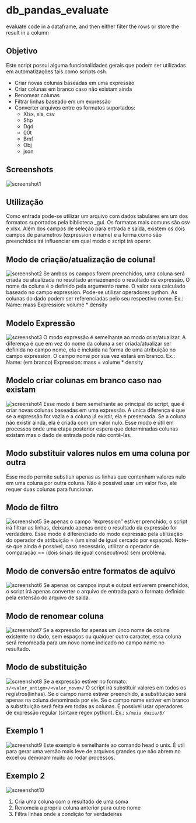 # db_pandas_evaluate
evaluate code in a dataframe, and then either filter the rows or store the result in a column
## Objetivo
Este script possui alguma funcionalidades gerais que podem ser utilizadas em automatizações tais como scripts csh.
 - Criar novas colunas baseadas em uma expressão
 - Criar colunas em branco caso não existam ainda
 - Renomear colunas
 - Filtrar linhas baseado em um expressão
 - Converter arquivos entre os formatos suportados:
   * Xlsx, xls, csv
   * Shp
   * Dgd
   * 00t
   * Bmf
   * Obj
   * json
  
## Screenshots
![screenshot1](./assets/screenshot1.png?raw=true)
## Utilização
Como entrada pode-se utilizar um arquivo com dados tabulares em um dos formatos suportados pela biblioteca _gui. Os formatos mais comuns são csv e xlsx.
Além dos campos de seleção para entrada e saída, existem os dois campos de parametros (expression e name) e a forma como são preenchidos irá influenciar em qual modo o script irá operar.
## Modo de criação/atualização de coluna!
![screenshot2](./assets/screenshot2.png?raw=true)
Se ambos os campos forem preenchidos, uma coluna será criada ou atualizada no resultado armazenando o resultado da expressão.
O nome da coluna é o definido pela argumento name. O valor sera calculado baseado no campo expression. Pode-se utilizar operadores python. As colunas do dado podem ser referenciadas pelo seu respectivo nome. Ex.:
Name: mass
Expression: volume * density
## Modelo Expressão
![screenshot3](./assets/screenshot3.png?raw=true)
O modo expressão é semelhante ao modo criar/atualizar. A diferença é que em vez do nome da coluna a ser criada/atualizar ser definida no campo nome, ela é incluída na forma de uma atribuição no campo expression. O campo nome por sua vez estará em branco. Ex.:
Name: (em branco)
Expression: mass = volume *  density
## Modelo criar colunas em branco caso nao existam
![screenshot4](./assets/screenshot4.png?raw=true)
Esse modo é bem semelhante ao principal do script, que é criar novas colunas baseadas em uma expressão. A unica diferença é que se a expressão for vazia e a coluna já existir, ela é preservada. Se a coluna não existir ainda, ela é criada com um valor nulo.
Esse modo é útil em processos onde uma etapa posterior espera que determinadas colunas existam mas o dado de entrada pode não contê-las.
## Modo substituir valores nulos em uma coluna por outra
Esse modo permite substiuir apenas as linhas que contenham valores nulo em uma coluna por outra coluna. Não é possível usar um valor fixo, ele requer duas colunas para funcionar.
## Modo de filtro
![screenshot5](./assets/screenshot5.png?raw=true)
Se apenas o campo “expression” estiver prenchido, o script irá filtrar as linhas, deixando apenas onde o resultado da expressão for verdadeiro.
Esse modo é diferenciado do modo expressão pela utilização do operador de atribuição = (um sinal de igual cercado por espaços). 
Note-se que ainda é possível, caso necessário, utilizar o operador de comparação == (dois sinais de igual consecutivos) sem problema.
## Modo de conversão entre formatos de aquivo
![screenshot6](./assets/screenshot6.png?raw=true)
Se apenas os campos input e output estiverem preenchidos, o script irá apenas converter o arquivo de entrada para o formato definido pela extensão do arquivo de saída.
## Modo de renomear coluna
![screenshot7](./assets/screenshot7.png?raw=true)
Se a expressão for apenas um únco nome de coluna existente no dado, sem espaços ou qualquer outro caracter, essa coluna será renomeada para um novo nome indicado no campo name no resultado.
## Modo de substituição
![screenshot8](./assets/screenshot8.png?raw=true)
Se a expressão estiver no formato:
`s/<valor_antigo>/<valor_novo>/`
O script irá substituir valores em todos os registros(linhas). Se o campo name estiver preenchido, a substituição será apenas na coluna denominada por ele. Se o campo name estiver em branco a substituição será feita em todas as colunas. É possivel usar operadores de expressão regular (sintaxe regex python).
Ex.:
`s/meia duzia/6/`
## Exemplo 1
![screenshot9](./assets/screenshot9.png?raw=true)
Este exemplo é semelhante ao comando head o unix.
É util para gerar uma versão mais leve de arquivos grandes que não abrem no excel ou demoram muito ao rodar processos.
## Exemplo 2
![screenshot10](./assets/screenshot10.png?raw=true)
 1. Cria uma coluna com o resultado de uma soma
 2. Renomeia a propria coluna anterior para outro nome
 3. Filtra linhas onde a condição for verdadeiras


